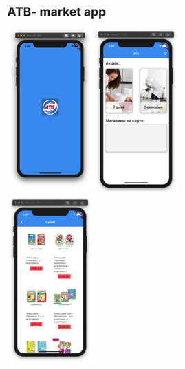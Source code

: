 # ATB- market app
<div>
<img src="/preview/1.png?raw=true" width="200" align="left"><img src="/preview/2.png?raw=true" width="200" ><img src="/preview/3.png?raw=true" width="200">
